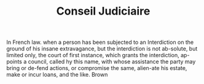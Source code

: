 ---
title: Conseil Judiciaire
letter: C
permalink: "/definitions/bld-conseil-judiciaire.html"
body: In French law. when a person has been subjected to an Interdiction on the ground
  of his insane extravagance, but the interdiction is not ab-solute, but limited only,
  the court of first instance, which grants the interdiction, ap-points a council,
  called hy this name, with whose assistance the party may bring or de-fend actions,
  or compromise the same, alien-ate his estate, make or incur loans, and the like.
  Brown
published_at: '2018-07-07'
source: Black's Law Dictionary 2nd Ed (1910)
layout: post
---